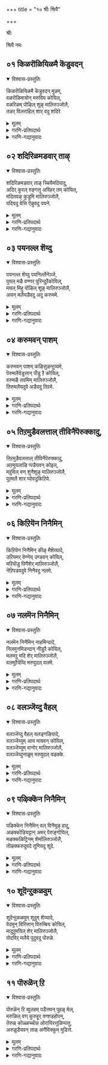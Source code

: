 +++
title = "१० श्रीः श्रियै"

+++

श्रीः

श्रियै नमः


## ०१ किळरॊळियिळमै कॆडुवदन्
<details open><summary>विश्वास-प्रस्तुतिः</summary>

किळरॊळियिळमै कॆडुवदन् मुन्नम्,  
वळरॊळिमायोन् मरुविय कोयिल्,  
वळरिळम् पॊऴिल् शूऴ् मालिरुञ्जोलै,  
तळर् विलराहिल् शार् वदु शदिरे
</details>

<details><summary>मूलम्</summary>

किळरॊळियिळमै कॆडुवदन् मुन्नम्,  
वळरॊळिमायोन् मरुविय कोयिल्,  
वळरिळम् पॊऴिल् शूऴ् मालिरुञ्जोलै,  
तळर् विलराहिल् शार् वदु शदिरे
</details>

<details><summary>गरणि-प्रतिपदार्थः</summary>

किळर् =उक्किबरुव, ऒळि = तेजस्सू, इळमै = यौवनवू, कॆडुवदन् मुन्नम् = \(हाळागुवुदक्कॆ\) कॆडुवुदक्कॆ मुञ्चितवागिये, वळर् ऒळि = कडमॆयागद \(बॆळॆयुत्तिरुव\) तेजस्सन्नुळ्ळ, मायोन् = आश्चर्यकारियु \(भगवन्तनु\), मरुविय = नॆलसिरुव, कोयिल् = मन्दिरवागि, वळर् = बॆळॆयुत्तिरुव, इळ = ऎळॆय प्रायद, पिऴिल् = तोपुगळिन्द, शूऴ् = सुत्तुवरिदिरुव, मालिरुञ्जोलै = तिरुमालिरुञ्जोलैमलै क्षेत्रवन्नु कुरितु, तळर् वु इलर् = अलक्ष्यविल्लदवरु, आहिल् = आदरॆ, \(अवरु\), शार् वदु = सेरुवुदु, शदिरे = महदैश्वर्यवन्ने. 
</details>

<details><summary>गरणि-गद्यानुवादः</summary>

उक्कि बरुव तेजस्सू यौवनवू कॆडुवुदक्कॆ मुञ्चॆये, कडमॆयागद \(बॆळॆयुत्तिरुव\) तेजस्सन्नुळ्ल आश्चर्यकारियु \(भगवन्तनु\) नॆलसिरुव मन्दिरवागि, बॆळॆयुत्तिरुव ऎळॆय प्रायद तोपुगळिन्द सुत्तुवरिदिरुव तिरुमालिरुञ्जोलैमलै क्षेत्रवन्नु कुरितु अलक्षिसिदवरादरॆ, अवरु सेरुवुदु महदैश्वर्यवन्ने.

मनुष्यनु चिक्कवनागिरुवागले, अवन ऎळॆय प्रायदल्ले, माडबेकाद ऒन्दु मुख्य कॆलसविदॆ. सामान्यवागि, ऎल्लरन्तॆ, प्रापञ्चिक जीवनक्कॆ सम्बन्धिसिद कॆलसगळन्ने माडुत्ता कालकळॆयुवुदर बदलागि, तन्न उद्धारक्कागियू तानु यत्निसबेडवे? प्रापञ्चिक सम्बन्धवाद कॆलसगळिन्द ’बन्धन’ हॆच्चुवुदे विना ’बिडुगडॆ’युण्टागुवुदिल्ल. तन्न आत्मोद्धार कार्यक्कागि प्रतियॊब्बनू ऎळॆय वयस्सिनिन्दले मनःपूर्वकवागि प्रयत्निसबेकु. 

चिक्क वयस्सिनिन्दले माडबहुदाद आत्मोन्नतिय कार्य यावुदु? भगवन्तनु देशद बेरॆबेरॆ कडॆगळल्लि अर्चास्वरूपनागि नॆलसिद्दानॆ. इन्थ स्थळगळन्नु पवित्रक्षेत्रगळु ऎन्नुत्तारॆ. ई पवित्र क्षेत्रगळिगॆ होगुवुदु. अल्लि दिव्यमङ्गळ विग्रहनाद स्वामियन्नु दर्शन माडुवुदु. अवन तिरुवडिगळ सेवॆयल्लि आसक्ति वहिसुवुदु. इदरिन्द भक्ति हॆच्चि, भगवत्कृपॆगॆ तक्कवनागुत्तानॆ. इदु सुलभवू, हितवू, सन्तोषकरवू आदद्दु. 

इन्थ पवित्र क्षेत्रगळु भारतदल्लिनूर ऎण्टिवॆ ऎन्दु परिगणिसलागिदॆ. अवुगळल्लि ऒन्दु ई पाशुरदल्लि सूचिसिरुव तिरुमालिरुञ्जोलैमलै ऎम्बुदु. सुन्दरवागि बॆळॆयुत्तिरुव गिडमरगळिन्द तुम्बि शोभिसुव बॆट्टद मेल्गडॆ ऒन्दु देवालय. रमणीयवाद प्रकृतिय नडुवॆ भगवन्तनु. भक्तोद्धारक्कागिये अल्लि नॆलसिद्दानॆ. 

आळ्वाररु हेळुत्तारॆ- वयस्सु चिक्कदागिरुवागले, यौवन उक्कि बरुत्तिरुवागले, ऎन्दरॆ, देहदल्लि बलवू उत्साहवू तुम्बि, अवु कुन्दिहोगुवुदक्कॆ मुञ्चितवागिये, आश्चर्यकारियाद भगवन्तनु नॆलसिरुव पवित्रक्षेत्रगळल्लि ऒन्दागि, सस्यसमृद्धवागि, रमणीयवागि शोभिसुव तिरुमालिरुञ्जोलैमलै क्षेत्रक्कॆ यारु आसक्तियिन्द होगुत्तारो अवरुमहदैश्वर्य निधियाद भगवन्तनॊडनॆ सम्बन्धवन्नु पडॆदुकॊळ्ळुत्तारॆ.
</details>



## ०२ शदिरिळमडवार् ताऴ्
<details open><summary>विश्वास-प्रस्तुतिः</summary>

शदिरिळमडवार् ताऴ् च्चियैमदियादु,  
अदिर् कुरल् श्ङ्गत्तु अविहर् तम् कोयिल्,  
मदितवऴ् कुडुमि मालिरुञ्जोलै,  
पदियदु वेत्ति ऎऴुवदु पयने.
</details>

<details><summary>मूलम्</summary>

शदिरिळमडवार् ताऴ् च्चियैमदियादु,  
अदिर् कुरल् श्ङ्गत्तु अविहर् तम् कोयिल्,  
मदितवऴ् कुडुमि मालिरुञ्जोलै,  
पदियदु वेत्ति ऎऴुवदु पयने.
</details>

<details><summary>गरणि-प्रतिपदार्थः</summary>

शदिर् = सॊबगिन, इळ = यौवनद, मडवार् = स्त्रीयर, ताऴ् च्चियै = सम्मोहनवन्नु, मदियादु = लक्षिसदॆ, अदिर् कुरल् शङ्गत्तु= मॊळगुव सद्दुळ्ळ शङ्खवुळ्ळ, अऴिहर् तम् कोयिल् = अळहर् अवर आलयवागि, मदि = चन्द्रनु, तवऴ् = तॆवळुवन्थ, कुडुमि = शिखरवुळ्ळ, मालिरुञ्जोलै = तिरुमालिरुञ्जोलैमलै ऎम्ब, पदि अदु= आ तिरुपतियन्नु, एत्ति = स्तुतिसि, ऎळुवदु = उद्धारगॊळ्ळुवुदु, पयने = प्रयोजनवे अल्लवे\! 
</details>

<details><summary>गरणि-गद्यानुवादः</summary>

सॊबगिन, यौवनद, स्त्रीयर सम्मोहवन्नु लक्षिसदॆ, मॊळगुव सद्दिन शङ्खवुळ्ळ अळहर् = अवर आलयवागिरुव, चन्द्रनु तॆवळुवन्थ शिखरवुळ्ळ, तिरुमालिरुञ्जोलै ऎम्ब आ तिरुपतियन्नु स्तुतिसि उद्धारगॊळ्ळुवुदु प्रयोजनवल्लवे? 

सॊबगिन, यौवनद, स्त्रीयर सम्मोहवन्नु लक्षिसदॆ, मॊळगुव सद्दिन शङ्खवुळ्ळ अळहर्-अवर आलयवागिरुव, चन्द्रनु तॆवळुवन्थ शिखरवुळ्ळ, तिरुमालिरुञ्जोलै ऎम्ब आ तिरुपतियन्नु स्तुतिसि उद्धारगॊळ्ळुवुदु प्रयोजनवल्लवे? 

उत्तमवाद प्रयोजन यावुदु? सुन्दरियरू यौवनवतियरू आद स्त्रीयर वैयारक्कू सम्मोहनक्कू ऒळगागि विषयसुखदल्लि तॊडगुवुदे? अथवा, नाना पवित्र क्षेत्रगळल्लि नॆलसिरुव भगवन्तनन्नु भजिसि पूजिसि उज्जीवनगॊळ्ळुवुदे? 

आळ्वाररु हेळुत्तारॆ- सुन्दर युवतियर सम्मोहनवन्नु लक्षिसदॆ, इन्द्रिय चापल्यक्कॆ ऒळगागदॆ, पवित्र क्षेत्र \(तिरुपति\) ऎनिसिद तिरुमालिरुं जोलै मलॆय अत्युन्नत शिखरदल्लि ’अऴहर्’ आगि नॆलसिरुव भगवन्तनन्नु कॊण्डाडुवुदरिन्द उज्जीवनगॊळ्ळुवुदे परम पुरुषार्थ, लक्ष्यवन्नॆल्ला अत्तकडॆगे तिरुगिसबेकु. 

“शदिर्” ऎम्बुदक्कॆ हिरिमॆ, महदैश्वर्य, सॊबगु, नॆलॆ, नाट्य, वैयार” ऎन्दॆल्ल अर्थवागुत्तदॆ.
</details>



## ०३ पयनल्ल शॆय्दु
<details open><summary>विश्वास-प्रस्तुतिः</summary>

पयनल्ल शॆय्दु पयनिल्लैनॆञ्जे,  
पुयल् मऴै वण्णर् पुरिन्दुऱैकोयिल्,  
मयल् मिहु पॊऴिल् शूऴ् मालिरुञ्जोलै,  
अयन् मलैयडैवदु अदु करुममे.
</details>

<details><summary>मूलम्</summary>

पयनल्ल शॆय्दु पयनिल्लैनॆञ्जे,  
पुयल् मऴै वण्णर् पुरिन्दुऱैकोयिल्,  
मयल् मिहु पॊऴिल् शूऴ् मालिरुञ्जोलै,  
अयन् मलैयडैवदु अदु करुममे.
</details>

<details><summary>गरणि-प्रतिपदार्थः</summary>

पयन् अल्ल = उपयोगविल्लद्दन्नु \(निष्फलवादद्दन्नु\), शॆय्दु = माडुवुदरिन्द, पयन् इल्लै नॆञ्जे = प्रयोजनविल्ल, मनस्से, पुयल् = वर्षाकालद, मऴै = मोडद, वण्नर् = बण्णदवनाद स्वामियु, पुरिन्दु= आशॆयिन्द, उऱै = नॆलसिरुव, कोयिल्= देवालयवाद, मयल् मिहु = बहळवागि भ्रान्तिगॊळिसुव, पॊऴिल् = तोपुगळिन्द, शूऴ् = सुत्तुवरिदिरुव, मालिरुञ्जोलै = तिरुमालिरुञ्जोलैमलै ऎम्ब, अयन् मलै = हुट्टिल्लदवन तिरुमलॆयन्नु \(बॆट्टवन्नु\), अडैवदु अदु = सेरुवुदु ऎम्बुदु, करुममे = कर्तव्यवे. 
</details>

<details><summary>गरणि-गद्यानुवादः</summary>

मनस्से, उपयोगविल्लद्दन्नु \(निष्फलवादद्दन्नु\) माडुवुदरिन्द प्रयोजनविल्ल. मळॆगालद मोडद बण्णदवनाद स्वामियु आशॆयिन्द नॆलसिरुव देवालयवाद, बहळवागि भ्रान्तिगॊळिसुव \(चित्ताकर्षकवाद\) तोपुगळिन्द सुत्तुवरिदिरुव तिरुमालिरुञ्जोलैमलै ऎम्ब, हुट्टिल्लदवन बॆट्टवन्नु सेरुवुदे कर्तव्य. 

आळ्वाररु हेळुत्तारॆ- विषय सुखक्कॆ ऒळपडुवुदु निष्फलवाद कॆलस. अदक्कॆ ईडागि प्रयोजनवेनु? तिरुमालिरुञ्जोलै मलैयशिखरदल्लि कार्मुगिल बण्णदवनाद भगवन्तनु नॆलसिद्दानॆ. अल्लिगॆ होगि, अवनन्नु पडॆयलॆत्निसुवुदे निजवाद फलप्रदवाद कर्तव्य.
</details>



## ०४ करुमवन् पाशम्
<details open><summary>विश्वास-प्रस्तुतिः</summary>

करुमवन् पाशम् कऴित्तुऴन्ऱुय्यमे,  
पॆरुमलैयॆडुत्तान् पीडु ऱै कोयिल्,  
वरुमऴै तवमिम् मालिरुञ्जोलै,  
तिरुमलैयदुवे अडैवदु तिऱमे.
</details>

<details><summary>मूलम्</summary>

करुमवन् पाशम् कऴित्तुऴन्ऱुय्यमे,  
पॆरुमलैयॆडुत्तान् पीडु ऱै कोयिल्,  
वरुमऴै तवमिम् मालिरुञ्जोलै,  
तिरुमलैयदुवे अडैवदु तिऱमे.
</details>

<details><summary>गरणि-प्रतिपदार्थः</summary>

करुमम् = कर्मवॆम्ब, वन् पाशम् = बलवाद बन्धनवन्नु, कऴत्तु= कडिदु हाकि, \(तॊलगिसि\), उऴन्ऱु = दासनागि अलॆदाडुत्ता, उय्यवे = उज्जीवनगॊळ्ळुवुदक्कागिये, पॆरुमलै ऎडुत्तान् = बलु दॊड्ड बॆट्टवन्नॆत्तिदवन, पीडु = महामहिमॆयन्नु, उऱै = हेळुवन्थ \(बॆळगिसुवन्थ\), कोयिल् = आलयवाद, वरु मऴै =बरुव मळॆय मोडगळु, तवऴुम् =तॆवळिकॊण्डु होगुवन्थ, मालिरुञ्जोलै = तिरुमालिरुञ्जोलैमलै, ऎम्ब तिरुमलै = श्रेष्ठवाद बॆट्टवु, अदुवे = अदन्ने, अडैवदु = सेरुवुदु, तिऱमे = उपायवे \(मार्गवे\).
</details>

<details><summary>गरणि-गद्यानुवादः</summary>

कर्मवॆम्ब बलवाद बन्धनवन्नु कडिदुहाकि \(तॊलगिसि\), दासनागि अलॆदाडुत्ता, उज्जीवनगॊळ्ळुवुदक्कागिये, बलु दॊड्ड बॆट्टवन्नॆत्तिदवन महामहिमॆयन्नु हेळुवन्थ \(बॆळगिसुवन्थ\) देवालयवाद, बरुव मळॆय मोडगळु तॆवळिकॊण्डु होगुवन्थ तिरुमालिरुञ्जोलैमलै ऎम्ब श्रेष्ठवाद आ बॆट्टवन्नु सेरुवुदे उपाय \(मार्ग\).

उज्जीवनगॊळ्ळुवुदक्कॆ एनु उपाय? ऎम्बुदन्नु इल्लि हेळलागुत्तदॆ. 

आळ्वाररु हेळुत्तारॆ- कर्म ऎम्बुदु बलु बलवाद बन्धन. अदन्नु कडिदुहाकिद हॊरतु मनुष्यनु उज्जीविसलार. अदक्कॆ तक्क उपायवेनॆम्बुदन्नु अरितुकॊळ्ळदन्तॆ, अलॆदाडुत्ता होगुवुदरिन्द फलवेनु? भगवन्तनु बालकृष्णनागि बॆळॆयुत्तिरुवागले बलुदॊड्ड बॆट्टवाद गोवर्धनगिरियन्नु ऎत्ति कॊडॆयन्तॆ हिडिदु अदाडियल्लि गोवुगळन्नू गोपालकरन्नू देवेन्द्रन कडुकोपद फलवाद बिरुसु मळॆयिन्द रक्षिसिदनल्लवे\! आन अपरिमितवाद महिमॆयन्नु बॆळगिसुवन्थ देवालय तिरुमालिरुञ्जोलै ऎम्ब तिरुमलॆय अत्युन्नत शिखरदल्लिदॆ. आ पवित्रवाद बॆट्टवन्नु सेरुवुदु, अल्लि नॆलसिरुव दिव्यसुन्दर मूर्तियन्नु \(अऴहर्\) भजिसि पूजिसुवुदु. कर्मबन्धनदिन्द बिडुगडॆ हॊन्दुवुदक्कू, उज्जीवनगॊळ्ळुवुदक्कू इदे सुलभवू उत्तमवू आगिरुव उपाय.
</details>



## ०५ तिऱमुडैवलत्ताल् तीविनैपॆरुक्कादु,
<details open><summary>विश्वास-प्रस्तुतिः</summary>

तिऱमुडैवलत्ताल् तीविनैपॆरुक्कादु,  
अऱमुयलाऴि प्पडैयवन् कोइल्,  
मऱुविल् वण् शुनैशूऴ् मालिरुञ्जोलै,  
पुऱमलै शार प्पोवदुकिऱिये.
</details>

<details><summary>मूलम्</summary>

तिऱमुडैवलत्ताल् तीविनैपॆरुक्कादु,  
अऱमुयलाऴि प्पडैयवन् कोइल्,  
मऱुविल् वण् शुनैशूऴ् मालिरुञ्जोलै,  
पुऱमलै शार प्पोवदुकिऱिये.
</details>

<details><summary>गरणि-प्रतिपदार्थः</summary>

तिऱम् उडै = देहदॊन्दिगॆ, \(कूडिद\), वलत्ताल् = बलदिन्द, ती विनै = कॆट्टकॆलसगळन्नु \(कडुपापगळन्नु\), पॆरुक्कादु = बॆळॆसदन्तॆ \(हॆच्चुमाडिकॊळ्ळदन्तॆ\), अऱम् = धर्मवन्नु, मुयल्= बिडदॆ नडॆसुव, आऴि पडैयवन् = चक्रायुधधारिय, कोयिल् = देवालयवाद, मऱु इल् = कॊळॆयिल्लद, वण्शुनै = सुन्दरवाद प्रवाहगळिन्द, शूऴ् = सुत्तुवरिदिरुव, मालिरुञ्जोलै = तिरुमालिरुञ्जोलै ऎम्ब, पुऱम् मलै = ऎदुरल्लिरुव \(मग्गुलल्लिरुव\) बॆट्टवन्नु, शार पोवदु = सेरलु होगुवुदु, किऱिये = सदुपायवे. 
</details>

<details><summary>गरणि-गद्यानुवादः</summary>

आळ्वाररु हेळुत्तारॆ- इन्द्रियगळु देहद मूलक कॆलस माडुत्तवॆ. अवु मनस्सन्नू देहवन्नूविषय सुखगळ कडॆगॆ सॆळॆदुबिडुत्तवॆ. देहदल्लि बलविरुत तनक ई इन्द्रियगळ हव्यास बॆळॆयुत्तले होगुत्तदॆ. परिणामवागि, मनुष्यनु कॆट्टकॆलसगळल्लि तॊडगुत्तानॆ. पापवन्नु बॆळॆसुत्तले होगुत्तानॆ. इदु कर्मबन्धनवन्नु हॆच्चुमाडुत्तले होगुत्तानॆ. ई कर्मबन्धनदिन्द बिडुगडॆ हॊन्दबेडवे? इदक्कॆ सुलभवाद उपायविदॆ. आश्रितरन्नु रक्षिसुवुदक्कॆ भगवन्तनु बद्धनागिद्दानॆ. अवन धर्म आश्रितरक्षणॆये. अदन्नु अवनु तप्पदॆ नडॆसुत्तिद्दानॆ. चक्रायुधवन्नु हिडिदिरुव आ स्वामियु कर्मवॆम्ब पाशवन्नु तुण्डरिसि हाकुत्तानॆ. अवनु कृपापूर्ण. आश्रितरन्नु उद्धरिसुवुदक्कागिये, नानापवित्रक्षेत्रगळल्लि अर्चामूर्तियागि नॆलसिद्दानॆ. आ क्षेत्रगळिगॆ होगि, भगवन्तनन्नु भजिसि पूजिसबेकु. अन्थ ऒन्दु पवित्रक्षेत्रवे तिरुमालिरुञ्जोलैमलै. आ तिरुमलॆयु निर्मलवाद नीरिन प्रवाहदिन्द सुत्तुवरियल्पट्टु, रमणीयवागिदॆ. अल्लिगॆ होगिसेरुवुदे भगवन्तन कृपॆयन्नु पडॆदुकॊळ्ळुवुदक्कॆ सदुपाय.
</details>



## ०६ किऱियॆन निनैमिन्
<details open><summary>विश्वास-प्रस्तुतिः</summary>

किऱियॆन निनैमिन् कीऴ् मैशॆय्यादे,  
उऱियमर् वॆण्णॆय् उण्डवन् कोयिल्,  
मऱियॊडु पिणैशेर् मालिरुञ्जोलै,  
नॆऱिपडवदुवे निनैवदु नलमे.
</details>

<details><summary>मूलम्</summary>

किऱियॆन निनैमिन् कीऴ् मैशॆय्यादे,  
उऱियमर् वॆण्णॆय् उण्डवन् कोयिल्,  
मऱियॊडु पिणैशेर् मालिरुञ्जोलै,  
नॆऱिपडवदुवे निनैवदु नलमे.
</details>

<details><summary>गरणि-प्रतिपदार्थः</summary>

किऱि ऎन = सदुपायवॆन्दु, निनैमिन्= तिळियिरि. कीऴ् मै शॆय्यादे= कीळु कॆलसगळन्नु माडदन्तॆ, उऱि अमर् = नॆलुवुगळल्लि कूडिट्ट, वॆण्णॆय् उण्डवन् = बॆण्णॆयन्नु उण्डवन, कोयिल् = देवालयवाद, मऱियॊडु =जिङ्कॆय मरियॊडनॆ, पिणै शेर् = कूडिकॊण्डिरुव, मालिरुञ्जोलै = तिरुमालिरुञ्जोलैमलै ऎम्बुदरॆ, नॆऱि = दारियन्नु, पड = नडॆयुवुदु, अदुवे =ऎम्बुदन्ने, निनैवदु = स्मरिसुवुदु, नलमे = ऒळ्ळॆयदे \(सरि\). 
</details>

<details><summary>गरणि-गद्यानुवादः</summary>

\(इदु\) सदुपायवॆन्दु तिळियिरि. कीळु कॆलसगळन्नु माडदन्तॆ नॆलुवुगळल्लि कूडिट्ट बॆण्णॆयन्नुण्डवन देवालयवाद, जिङ्कॆय मरियॊडनॆ कूडिकॊण्डिरुव तिरुमालिरुञ्जोलै मलॆय दारियन्नु नडॆयुवुदु \(हिडियुवुदु\) ऎम्बुदन्ने स्मरिसुवुदु \(चिन्तिसुवुदु\) ऒळ्ळॆयदु. 

आळ्वाररु हेळुत्तारॆ- इन्द्रियगळिगॆ वशनागि कीळु बगॆय कॆलसगळन्नु माडुवुदरिन्द, पापराशि बॆळॆयुत्ता होगुत्तदॆ. कर्मपाशदिन्द बिडुगडॆ हॊन्दुवुदक्कॆ भगवन्तनु नॆलसिरुव पवित्र क्षेत्रगळिगॆ होगि अल्लि भगवन्तनन्नु भजिसि पूजिसि उद्धारगॊळ्ळबेकल्लवे? श्रीकृष्णनागि अवतरिसि, गॊल्लर मनॆगळल्लि अवरु ऎत्तरवाद कडॆगळल्लि, नॆलुवुगळल्लि कूडिट्ट बॆण्णॆयन्नु यारिगू तिळियदन्तॆ उण्डवनाद विस्मयकारियाद भगवन्तनु तिरुमालिरुं जोलैमलै क्षेत्रदल्लि दिव्यसुन्दरनागि \(अऴहर् आगि\) नॆलसिद्दानॆ. आ क्षेत्र बहळ प्रशान्तवादद्दु. अल्लि जिङ्कॆगळु तम्मतम्म मरिगळॊन्दिगॆ निर्भयवागि जीविसुत्तवॆ. आ क्षेत्रवन्नु सेरबेकु, अदर दारियन्नु हिडियबेकु ऎम्ब चिन्तनॆयन्नु ऎडॆबिडदॆ नडॆसुवुदू, उज्जीवनक्कॆ ऒन्दु सदुपायवे. एकॆन्दरॆ, बलवाद चिन्तनॆयु, ऎन्दादरॊन्दु दिन कार्यरूपक्कॆ बरुवुदु. आ पवित्रक्षेत्रवन्नु सेरबहुदु. भगवन्तन सेवॆयू दॊरॆयुत्तदॆ.
</details>



## ०७ नलमॆन निनैमिन्
<details open><summary>विश्वास-प्रस्तुतिः</summary>

नलमॆन निनैमिन् नाहमिन्दादे,   
निलमुनमिडन्दान् नीडुऱै कोयिल्,  
मलमऱु मदि शेर् मालिरुञ्जोलै,  
वलमुऱैयॆय्दि मरुवुदल् वलमे.
</details>

<details><summary>मूलम्</summary>

नलमॆन निनैमिन् नाहमिन्दादे,   
निलमुनमिडन्दान् नीडुऱै कोयिल्,  
मलमऱु मदि शेर् मालिरुञ्जोलै,  
वलमुऱैयॆय्दि मरुवुदल् वलमे.
</details>

<details><summary>गरणि-प्रतिपदार्थः</summary>

नलम् ऎन = श्रेयस्करवॆन्दु, निनैमिन् = तिळियिरि, नाह अऴुन्दादे = नरकदल्लि बिद्दु तॊळलदॆ, निलम् = भूमियन्नु, मुनम् = हिन्दॆ ऒन्दु कालदल्लि, इडन्दान् = हिडिदु मेलक्कॆत्तिदवनु, नीडु = शाश्वतवागि, उऱै = नॆलसिरुव, कोयिल् = देवालयवागि, मलम् अऱु = कळङ्कवन्नॆल्ला तॊडॆदु हाकिरुव, मदि शेर् = चन्द्रनु सेरुवन्थ, मालिरुञ्जोलै = तिरुमालिरुञ्जोलै मलैयन्नु, वलम् मुऱै ऎय्दि = बलगडॆयिन्द क्रमवरितु सेरि, मरुवुदल् = \(भगवन्तनॊडनॆ\) कूडिकॊळ्ळुवुदु. वलमे = आज्ञॆयल्लवे \(बलवल्लवे\)? 
</details>

<details><summary>गरणि-गद्यानुवादः</summary>

नरकदल्लि बिद्दु तॊळलदॆ इरुवुदक्कॆ इदु श्रेयस्करवॆन्दु तिळियिरि. हिन्दॆ, ऒन्दु कालदल्लि, भूमियन्नु हिडिदु ऎत्तिदवनु शाश्वतवागि नॆलसिरुव देवालयवागि कळङ्करहितनाद चन्द्रनु सेरुवन्थ तिरुमालिरुञ्जोलैमलैयन्नु बलगडॆयिन्द \(प्रदक्षिणॆयागि\) क्रमवरितु सेरि, \(भगवन्तनॊडनॆ\) कूडिकॊळ्ळुवुदु बलवे अल्लवे? \(आज्ञॆये अल्लवे?\) \(जयवे अल्लवे?\)

आळ्वाररु हेळुत्तारॆ- नरकदल्लि बिद्दु तॊळलुवुदक्किन्तलू भगवन्तनु नॆलसिरुव पवित्रक्षेत्रगळिगॆ होगि स्वामिय सेवॆयल्लि तॊडगुवुदु श्रेयस्करवाद मार्गवल्लवे? हिन्दॆ, हिरण्याक्षनॆम्ब राक्षसनु भूमियन्नु अपहरिसि नीरिनल्लि बच्चिट्टिद्द कालदल्लि, भगवन्तनु महावराहनागि अवतरिसि, नीरिनल्लु मुळुगि, भूमियन्नु तन्न कोरॆहल्लुगळिन्द हिडिदु मेलक्कॆत्ति, अदर स्थानदल्लि अदन्नु निल्लिसिद उपकारियल्लवे? आश्रित रक्षणॆये भगवन्तन धर्मवल्लवे? अदक्कागिये अवनुभूमिय मेलॆ अर्चावतारियागि नॆलसिरुव पवित्र क्षेत्रगळल्लि ऒन्दाद तिरुमालिरुञ्जोलैमलै क्षेत्रक्कॆ होगि, प्रदक्षिण पूर्वकवागि भगवत्सन्निधियन्नु सेरि, अवनन्नु भजिसि पूजिसुवुदरिन्द, नरकदल्लि तॊळलुवुदन्नु जयिसिदन्तॆये अल्लवे? इदन्ने भगवदाज्ञॆयॆन्दू, अवनित्त बलवॆन्दू भाविसबेडवे?
</details>



## ०८ वलञ्जॆय्दु वैहल्
<details open><summary>विश्वास-प्रस्तुतिः</summary>

वलञ्जॆय्दु वैहल् वलङ्गऴियादे,  
वलञ्जॆय्युम् आय मायवन् कोयिल्,  
वलञ्जॆय्युम् वानोर् मालिरुञ्जोलै,  
वलञ्जॆय्दुनाळुम् मरुवुदल् वऴक्के.
</details>

<details><summary>मूलम्</summary>

वलञ्जॆय्दु वैहल् वलङ्गऴियादे,  
वलञ्जॆय्युम् आय मायवन् कोयिल्,  
वलञ्जॆय्युम् वानोर् मालिरुञ्जोलै,  
वलञ्जॆय्दुनाळुम् मरुवुदल् वऴक्के.
</details>

<details><summary>गरणि-प्रतिपदार्थः</summary>

वलम् शॆय्दु = बलवन्नुण्टुमाडि, वैहल् = यावागलू, वलम् कऴियादे= आ बलवन्नु कळॆदुकॊळ्ळदन्तॆ, वलम् शॆय्युम् = गॆलुवन्नुण्टुमाडुव, आयन् = गोपालनाद, मायन् = आश्चर्यकारिय, कोयिल् = देवालयवागि, वलम् शॆय्युम् = प्रदक्षिणॆ माडुव, वानोर् = देवतॆगळ \(नित्यसूरिगळ\), मालिरुञ्जोलै = तिरुमालिरुञ्जोलैयन्नु, वलम् शॆय्दु = प्रदक्षिणॆ माडि, नाळुम् = दिनदिनवू, मरुवुदल् = \(भगवन्तनॊडनॆ\) कूडिकॊण्डिरुवुदु, वऴक्के = युक्तवादद्दे. 
</details>

<details><summary>गरणि-गद्यानुवादः</summary>

बलवन्नुण्टुमाडि, यावागलू, आ बलवन्नु कळॆदुकॊळ्ळदन्तॆ, गॆलुवन्नुण्टुमाडुव गोपालनाद आश्चर्यकारिय देवालयवागि, देवतॆगळु \(नित्यसूरिगळू\) प्रदक्षिणॆ माडुवन्थ तिरुमालिरुञ्जोलैयन्नु दिनदिनवू प्रदक्षिणॆमाडि \(भगवन्तनॊडनॆ\) कूडिकॊळ्ळुवुदु युक्तवादद्दॆ. 

आळ्वाररु हेळुत्तारॆ- भगवन्तनु नमगॆ देहबलवन्नु कृपॆमाडिद्दानॆ. इन्द्रियगळिगॆ वशरागि नावु अदन्नु कॆट्टरीतियल्लि कळॆदुकॊळ्ळद हागॆ नमगॆ स्वामियु बुद्धिबलवन्नू दयॆनीडिद्दानॆ. हीगॆ नावु इन्द्रियगळन्नु गॆल्ललु साध्यवागुत्तदॆ. गोपालर कुलदल्लि अवतरिसि, आश्चर्यकारि ऎनिसिकॊण्ड श्रीकृष्णभगवन्तन कृपॆयिन्दले इदॆल्ला. ई विषयवन्नु मनगण्डु नावु भगवन्तन तिरुवडिगळ सेवॆयल्लि तॊडगबेडवे. नानापवित्रक्षेत्रगळल्लि स्वामियु अर्चावतारियागि नॆलसिद्दानष्टॆ. तिरुमालिरुञ्जोलैमलै ऎम्बुदु अन्थ पवित्रक्षेत्रगळल्लि ऒन्दु. देवतॆगळू नित्यसूरिगळू तम्मतम्म वासस्थळगळिन्द अल्लिगॆ बन्दु क्षेत्रवदु. आद्दरिन्द, नावू अल्लिगॆ होगबेकु. भगवन्तन दर्शन पडॆदुकॊळ्ळबेकु. प्रदक्षिण नमस्करादिगळन्नू प्रतिदिनवू माडुत्ता, भगवन्तनन्नु भजिसि पूजिसुत्ता, अवनॊडनॆ कूडिकॊळ्ळबेकु. इदे युक्तवाद कॆलस, इदरिन्द नमगॆ श्रेयस्सु खण्डित.
</details>



## ०९ पऴिक्कॆन निनैमिन्
<details open><summary>विश्वास-प्रस्तुतिः</summary>

पऴिक्कॆन निनैमिन् वल् विनैमूऴ् हादु,  
अऴक्कॊडियट्टान् अमर् पॆरुङ्गोयिल्,  
मऴक्कळिट्रिनम् शेर्मालिरुञ्जोलै,  
तॊऴक्करुदुवदे तूणिवदु शूदे.
</details>

<details><summary>मूलम्</summary>

पऴिक्कॆन निनैमिन् वल् विनैमूऴ् हादु,  
अऴक्कॊडियट्टान् अमर् पॆरुङ्गोयिल्,  
मऴक्कळिट्रिनम् शेर्मालिरुञ्जोलै,  
तॊऴक्करुदुवदे तूणिवदु शूदे.
</details>

<details><summary>गरणि-प्रतिपदार्थः</summary>

वऴक्कु ऎन = युक्तवाद क्रम ऎन्दु, निनैमिन् = भाविसिरि \(तिळियिरि\), वल् विनै = क्रूरपापगळल्लि, मूऴ् हादु = मुळुगिरदन्तॆ, अऴल् कॊडि = काळ्किच्चन्नु, अट्टान् = नुङ्गि हाकिदवनु, अमर् = नॆलसिरुव, पॆरु कोयिल् = प्रसिद्धवाद देवालयवागि, मऴ = यौवनद, कळिऱु = आनॆगळ, इनम् = गुम्पुगळु, शेर् = कूडुव, \(सेरुव\) मालिरुञ्जोलै = तिरुमालिरुञ्जोलै क्षेत्रवन्नु \(स्वामियन्नु\), तॊऴ = पूजिसलु, करुदुवदे = आशिसुवुदे, तुणिवदु = निश्चयिसुवुदु, शूदे = उपायवे सरि. 
</details>

<details><summary>गरणि-गद्यानुवादः</summary>

युक्तवाद क्रमवॆन्दु भाविसिरि. क्रूरपापगळल्लि मुळुगिरदन्तॆ, काळ्किच्चन्नु नुङ्गि हाकिदवनु नॆलसिरुव प्रसिद्धवाद देवालयवागि, यौवनद आनॆगळ गुम्पुगळु सेरुव तिरुमालिरुञ्जोलै क्षेत्रवन्नु \(स्वामियन्नु\) पूजिसलु आशिसुवुदू मत्तु दृढवागि निश्चयिसुवुदू सदुपायवे सरि. 

“काळ्किच्चन्नु नुङ्गि हाकिदवनु” – भगवन्तनु श्रीकृष्णनागि अवतरिसि, नन्दगोकुलदल्लॆ बॆळॆयुत्तिद्दाग, अवनू सह गोवळबालकरॊडनॆ दनकरुगळ हिन्दॆ अवुगळन्नु मेयिसुव निमित्त काडिगॆ प्रतिदिनवू होगुत्तिद्दनु. ऒन्दु दिन, अवरॆल्लरू काडिनल्लिरुवाग, भयङ्करवाद काळ्किच्चु काणिसिकॊण्डितु. अदु बलुबेगलॆ, ऎल्ल कडॆयिन्दलू आवरिसुत्ता बन्तु. गोवळ बालकरु भयदिन्द कङ्गॆट्टितु. तम्मन्नू तम्म दनकरुगळन्नुअदु सुट्टु बिडुवुदल्ल ऎन्दु हॆदरिदरु. “एनु गति कृष्णा’ ऎन्दरु. आग श्रीकृष्णनु अवरन्नु सन्तैसि, ऒन्दु क्षणकाल कण्णुमुच्चिकॊळ्ळुवन्तॆ अवरिगॆ आणतियित्तनु. आग, आ काळ्किच्चन्नु ऒन्दे आपोशनवागि माडि, अदन्नु नुङ्गिबिट्टनु. बालकरु आश्चर्यानन्दगळिन्द कुणिकुणिदाडिदरु. ’मायन्\! अल्लवे भगवन्त\! 

आळ्वाररु हेळुत्तारॆ- चेतननु इन्द्रियगळिगॆ वशनागि क्रूरपापगळिगॆ ऎडॆकॊडुवुदर बदलागि, तानु उद्धारगॊळ्ळुवुदक्कागि, भगवन्तनन्नु भजिसि पूजिसुवुदे युक्तवाद क्रम. तिरुमालिरुञ्जोलै क्षेत्रदल्लि आश्चर्यकारियाद भगवन्तनु आश्रितोद्धार कार्यक्कागिये नॆलसिद्दानष्टॆ. अल्लिगॆ होगि, अवनन्नु पूजिसबेकॆन्दु आशिसुवुदू, अदन्नु नडॆसलेबेकॆन्दु दृढनिश्चयमाडुवुदू, हागॆये नडॆदुकॊळ्ळुवुदू अत्युत्तमवाद उपाय.
</details>



## १० शूदॆन्ऱुकळवुम्
<details open><summary>विश्वास-प्रस्तुतिः</summary>

शूदॆन्ऱुकळवुम् शूदुम् शॆय्यादे,  
वेदमुन् विरित्तान् विरुम्बिय कोयिल्,   
मादुऱुमयिल् शेर् मालिरुञ्जोलै,  
पोदविऱ् मलैये पुदुवदु पॊरुळे.
</details>

<details><summary>मूलम्</summary>

शूदॆन्ऱुकळवुम् शूदुम् शॆय्यादे,  
वेदमुन् विरित्तान् विरुम्बिय कोयिल्,   
मादुऱुमयिल् शेर् मालिरुञ्जोलै,  
पोदविऱ् मलैये पुदुवदु पॊरुळे.
</details>

<details><summary>गरणि-प्रतिपदार्थः</summary>

शूदु = उपाय, ऎन्ऱु = ऎन्दु, कळवुम् = कळवन्नू \(वञ्चनॆयन्नू\), शूदुम् = जूजन्नू, शॆय्यादे = माडदन्तॆ, मादु = हॆण्णिनॊडनॆ, उऱु = कूडिकॊण्डु, मयिल् = गण्डुनविलु, शेर् = बाळुवन्थ, मालिरुञ्जोलै = तिरुमालिरुञ्जोलै ऎम्ब, पोदु = हूगळु, अविऴ् मलै = विकसिसुवन्थ \(अरळुव\) बॆट्टक्कॆ, पुदुवदु = होगि सेरुवुदु, पॊरुळे = अन्तिम पुरुषार्थवे सरि. 
</details>

<details><summary>गरणि-गद्यानुवादः</summary>

उपाय ऎन्दु वञ्चनॆ जूजु \(मुन्तादवन्नु\) माडदन्तॆ, हॆण्णुगण्डु नविलुगळु \(आनन्ददिन्द कूडि\) बाळुवन्थ तिरुमालिरुञ्जोलै ऎम्ब हूगळु अरळुव बॆट्टक्कॆ होगि सेरुवुदु अन्तिम पुरुषार्थवे सरि. 

आळ्वाररु हेळुत्तारॆ- ’उपाय’ ऎम्बुदन्नु चेतननु तन्न उन्नतिगागलि अवनतिगागलि उपयोगिसिकॊळ्ळबहुदु. कळवु, वञ्चनॆ, जूजु मुन्ताद उपायगळु अवनन्नु क्रूरपापगळल्लि तॊडगिसि, दुर्गतिगॆ ऎळॆदु, नरकभाजन माडुत्तवॆ. अन्थ कॆट्ट विषयगळ कडॆगॆ गमन कॊडदन्तॆ भगवन्तनु नॆलसिरुव दिव्यक्षेत्रगळत्त गमनवन्नु तिरुगिसबेकु. ऎल्ल कालदल्लू परिमळपुष्पगळुअरळि, कण्मनगळिगॆ इम्पन्नु कॊडुव बॆट्टवे तिरुमालिरुञ्जोलैमलै ऎम्बुदु. आ बॆट्टवन्नु सेरि, अदर शिखरदल्लि नॆलसिरुव दिव्यसुन्दरनन्नु \(अऴहर् अन्नु\) ऎरगिपूजिसुवुदे अन्तिम पुरुषार्थवाद मोक्षक्कॆ अत्युत्तमवाद उपाय. चेतननु अदन्नु हिडिदु तन्न उन्नतियन्नु तप्पदॆ साधिसिकॊळ्ळबेकु.
</details>



## ११ पॊरुळॆन् ऱि
<details open><summary>विश्वास-प्रस्तुतिः</summary>

पॊरुळॆन् ऱि व्वुलहम् पडैत्तवन् पुहऴ् मेल्,  
मरुळिल् वण् कुरुहूर् वण्शडहोपन्,   
तॆरुळ् कॊळ्ळच्चॊन्न ओरायिरत्तुळिप्पत्तु,  
अरुळुडैयवन् ताळ् अणैविक्कुम् मुडित्ते.
</details>

<details><summary>मूलम्</summary>

पॊरुळॆन् ऱि व्वुलहम् पडैत्तवन् पुहऴ् मेल्,  
मरुळिल् वण् कुरुहूर् वण्शडहोपन्,   
तॆरुळ् कॊळ्ळच्चॊन्न ओरायिरत्तुळिप्पत्तु,  
अरुळुडैयवन् ताळ् अणैविक्कुम् मुडित्ते.
</details>

<details><summary>गरणि-प्रतिपदार्थः</summary>

पॊरुळ् ऎन्ऱु = फलप्रदवाद सत्यवस्तुवॆन्दु, इ-उलहम् = ई लोकवन्नु \(ई लोकगळन्नु\), पडैत्तवन् = पडॆदवन \(सृष्टिसिदवन\), पुहऴ् मेल् = \(हिरिमॆयन्नु\) कीर्तियन्नु कुरितु, मरुळ् इल् = साटियिल्लद, \(भ्रान्तनल्लदॆ\) वण् कुरु हूर् = सॊबगिन तिरुक्कुरुहूरिन, वण्शडहोपन् = औदार्यगुणवुळ्ळ \(नुरितवनाद\), शठगोपनु, तॆरुळ् कॊळ्ळ = चॆन्नागि अरितुकॊळ्ळुवुदक्कागि, शॊन्न = हेळिद, ओर् = अद्वितीयवाद, आयिरत्तुळ् = ऒन्दु साविरदल्लि, इपत्तु =ईहत्तु, अरुळ् उडैयवन् ताळ् = परमकृपाळुविन तिरुवडिगळन्नु, अणैविक्कुम् = सेरिसुत्तवॆ, मुडित्ते = संसार बन्धनवन्नु नीगिसिये. 
</details>

<details><summary>गरणि-गद्यानुवादः</summary>

फलप्रदवाद सत्यवस्तुवॆन्दु ई लोकवन्नु सृष्टिसिदवन \(हिरिमॆयन्नु\) कीर्तियन्नु कुरितु भ्रान्तनल्लद \(साटियिल्लद\) सॊबगिन तिरुक्कूरु हूरिन औदार्यगुणवुळ्ळ \(नुरितनवनाद\) शठगोपनु, \(जनरु\) चॆन्नागि अरितुकॊळ्ळुवुदक्कागि हेळिद अद्वितीयवाद ऒन्दु साविरदल्लि ई हत्तुपाशुरगळु संसारबन्धनवन्नु नीगिसि परमकृपाळुविन तिरुवडिगळन्नु सेरिसुत्तवॆ. 

ई जगत्तु सत्यवादद्दु मत्तु फलप्रदवादद्दु. अन्तिमपुरुषार्थवाद मोक्षफलवन्नु गळिसिकॊळ्ळुवुदक्कॆ अनुकूलवागिरुवुदु. इल्लि नाना पवित्रक्षेत्रगळिवॆ. ऒन्दॊन्दरल्लू भगवन्तनु अर्चास्वरूपियागि, आश्रितजनोद्धरणक्कागिये नॆलसिद्दानॆ. अवन दिव्यतिरुवडिगळन्नाश्रयिसि, उद्धारगॊळ्ळुवुदक्कॆ ऎल्ल बगॆयल्लू सहकारियागिदॆ. 

इन्थ फलप्रदवाद ई जगत्तन्नु सृष्टिसिद भगवन्तनु ऎष्टु करुणामय\! अवन् हिरिमॆ ऎष्टु दॊड्डदु\! अवन कीर्ति ऎष्टु अपार\! 

भगवन्तन हिरिमॆयन्नू, अपार कीर्तियन्नू तुम्बुकॊरलिनिन्द ऒन्दु साविर पाशुरगळल्लि हॊगळि हाडिरुववनु तिरुक्कूरुहूरिन औदार्यवे मुन्ताद सद्गुणगळनिधियाद शठगोपनु. सामान्यजनरिगॆ भगवद्विषयवागि तिळिवळिकॆ कॊडुवुदक्कागियू, भगवन्तन कडॆगॆ अवर लक्ष्यवन्नु तिरुगिसुवुदक्कागियू, अवरु भगवन्तनन्नु आश्रयिसि उज्जीवनगॊळ्ळुवुदक्कागियू ई साविर पाशुरगळ रचनॆ. 

मनुष्यनु बिडुगडॆ हॊन्दुवुदक्कॆ तक्क उपाय यावुदु? 

इन्द्रियगळु देहद मूलक कॆलस माडुत्तवॆ. देहदल्लि बल उत्साहगळु तुम्बिरुववरॆगॆ, इन्द्रियगळु अवनन्नु विषय सुखद कडॆगे सॆळॆयुत्तिरुत्तवॆ. इदरिन्द मनुष्यनु कीळु कॆलसगळल्लि तॊडगुत्तानॆ. पाप कार्यगळन्नु माडुत्तानॆ. पापवन्नु बॆळॆसिकॊळ्ळुत्तले होगुत्तानॆ. हीगागि, कर्मद सङ्कोलॆय बिगित हॆच्चुत्तले होगुत्तदॆ. कर्मबन्धनदिन्द बिडुगडॆयागुववरॆगॆ अवन आत्मोद्धारवागुवुदिल्ल. 

कर्मबन्धनदिन्द बिडुगडॆ हॊन्दुवुदादरू हेगॆ? अदक्कॆ उपायवेनु? 

भगवन्तनु परमकारुण्यनिधि. आश्रित रक्षणॆये अवन धर्म. आश्रितरन्नु कर्मबन्धनदिन्द उद्धरिसुवुदक्कागिये स्वामियु ई लोकदल्लि नाना पवित्रक्षेत्रगळल्लि अर्चास्वरूपियागि नॆलसिद्दानॆ. आश्रितनु अल्लिगॆ होगबेकॆन्दु सङ्कल्पिसि, अल्लिगॆ होगि, अल्लि भगवन्तन दिव्यतिरुवडिगळल्लि ऎरगि पूजिसबेकु. सकलसौभाग्यनिधियाद भगवन्तनु अवनल्लि कृपॆदोरुत्तानॆ. अवनन्नु इहलोकद बन्धनदिन्द बिडिसुत्तानॆ मत्तु मोक्षवॆम्ब अन्तिम पुरुषार्थवन्नु दयॆनीडुत्तानॆ. 

ज्ञाननिधियाद शठगोपनु रचिसिरुव अद्वितीयवाद ऒन्दु साविर पाशुरगळल्लि ई तिरुवाय् मॊऴिगॆ सम्बन्धिसिदवु हत्तु पाशुरगळु मात्रवे. इवुगळन्ने चॆन्नागि कलितु, अरितुकॊण्डु, अनुष्ठान माडुवुदरिन्द इहलोकद सांसारिक सङ्कोलॆयु कडिदु होगुत्तदॆ. मत्तु परम कृपाळुवाद भगवन्तन तिरुवडिगळ दृढाश्रय तप्पदॆ लभिसुत्तदॆ. हीगिदॆ ई तिरुवाय् मॊऴिय फलश्रुति\!
</details>
